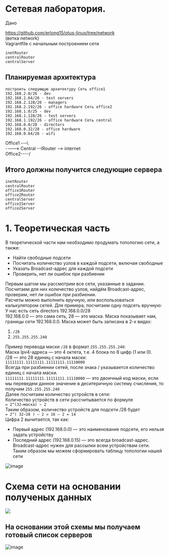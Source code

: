 # Сетевая лаборатория.
Дано

https://github.com/erlong15/otus-linux/tree/network \
(ветка network) \
Vagrantfile с начальным построением сети

    inetRouter
    centralRouter
    centralServer
   ## Планируемая архитектура
    построить следующую архитектуру Сеть office1
    192.168.2.0/26 - dev
    192.168.2.64/26 - test servers
    192.168.2.128/26 - managers
    192.168.2.192/26 - office hardware Сеть office2
    192.168.1.0/25 - dev
    192.168.1.128/26 - test servers
    192.168.1.192/26 - office hardware Сеть central
    192.168.0.0/28 - directors
    192.168.0.32/28 - office hardware
    192.168.0.64/26 - wifi 
    
Office1 ---\ \
             ----> Central --IRouter --> internet \
Office2----/

   ## Итого должны получится следующие сервера
    inetRouter
    centralRouter
    office1Router
    office2Router
    centralServer
    office1Server
    office2Server
    
# 1. Теоретическая часть
В теоретической части нам необходимо продумать топологию сети, а также: 
- Найти свободные подсети
- Посчитать количество узлов в каждой подсети, включая свободные
- Указать Broadcast-адрес для каждой подсети
- Проверить, нет ли ошибок при разбиении

Первым шагом мы рассмотрим все сети, указанные в задании. \
Посчитаем для них количество узлов, найдём Broadcast-адрес, проверим, нет ли ошибок при разбиении. \
Расчеты можно выполнить вручную, или воспользоваться калькулятором сетей. Для примера, посчитаем одну подсеть вручную: \
У нас есть сеть directors 192.168.0.0/28 \
192.168.0.0 — это сама сеть, 28 — это маска. Маска показывает нам, границы сети 192.168.0.0. Маска может быть записана в 2-х видах:
1) `/28`
2) `255.255.255.240` 

Пример перевода маски `/28` в формат `255.255.255.240`: \
Маска Ipv4-адреса — это 4 октета, т.е. 4 блока по 8 цифр (1 или 0). \
/28 — это 28 единиц с начала маски: \
`11111111.11111111.11111111.11110000` \
Всегда при разбиении сетей, после знака / указывается количество единиц с начала маски. \
`11111111.11111111.11111111.11110000` — это двоичный код маски, если мы переведем данное значение в деситеричную систему 
счисления, то получим `255.255.255.240` \
Далее посчитаем количество устройств в сети: \
Количество устройств в сети рассчитывается по формуле \
`= 2^(32−маска) − 2` \
Таким образом, количество устройств для подсети /28 будет \
`= 2^( 32−28 ) − 2 = 16 − 2 = 14` \
Цифра 2 вычитается, так как:
- Первый адрес (192.168.0.0) — это наименование подсети, его нельзя задать устройству
- Последний адрес (192.168.0.15) — это всегда broadcast-адрес. \
Broadcast-адрес нужен для рассылки всем устройствам сети. \
Таким образом мы можем сформировать таблицу топологии нашей сети

![image](https://user-images.githubusercontent.com/92672435/163796065-cd9e36c6-d4e0-41cc-8f83-aec559769731.png)

# Схема сети на основании полученых данных
![](https://github.com/vedoff/netlab/blob/main/pict/Screenshot%20from%202022-04-18%2012-53-19.png)
## На основании этой схемы мы получаем готовый список серверов
![image](https://user-images.githubusercontent.com/92672435/163784159-66625e55-66b7-4a21-a968-8571a95adb1d.png)
